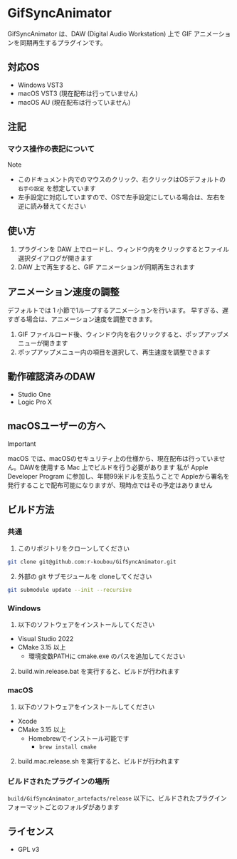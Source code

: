GifSyncAnimator
=======================

GifSyncAnimator は、DAW (Digital Audio Workstation) 上で GIF アニメーションを同期再生するプラグインです。

## 対応OS

- Windows VST3
- macOS VST3 (現在配布は行っていません)
- macOS AU (現在配布は行っていません)

## 注記

### マウス操作の表記について

> [!NOTE]
> - このドキュメント内でのマウスのクリック、右クリックはOSデフォルトの `右手の設定` を想定しています
> - 左手設定に対応していますので、OSで左手設定にしている場合は、左右を逆に読み替えてください

## 使い方

1. プラグインを DAW 上でロードし、ウィンドウ内をクリックするとファイル選択ダイアログが開きます
2. DAW 上で再生すると、GIF アニメーションが同期再生されます

## アニメーション速度の調整

デフォルトでは 1 小節で1ループするアニメーションを行います。
早すぎる、遅すぎる場合は、アニメーション速度を調整できます。

1. GIF ファイルロード後、ウィンドウ内を右クリックすると、ポップアップメニューが開きます
2. ポップアップメニュー内の項目を選択して、再生速度を調整できます


## 動作確認済みのDAW

- Studio One
- Logic Pro X

## macOSユーザーの方へ

> [!IMPORTANT]
> macOS では、macOSのセキュリティ上の仕様から、現在配布は行っていません。DAWを使用する Mac 上でビルドを行う必要があります
> 私が Apple Developer Program に参加し、年間99米ドルを支払うことで Appleから署名を発行することで配布可能になりますが、現時点ではその予定はありません

## ビルド方法

### 共通

1. このリポジトリをクローンしてください

```bash
git clone git@github.com:r-koubou/GifSyncAnimator.git
```

2. 外部の git サブモジュールを cloneしてください

```bash
git submodule update --init --recursive
```


### Windows

1. 以下のソフトウェアをインストールしてください
- Visual Studio 2022
- CMake 3.15 以上
  - 環境変数PATHに cmake.exe のパスを追加してください

2. build.win.release.bat を実行すると、ビルドが行われます

### macOS

1. 以下のソフトウェアをインストールしてください
- Xcode
- CMake 3.15 以上
  - Homebrewでインストール可能です
    - `brew install cmake`

2. build.mac.release.sh を実行すると、ビルドが行われます


### ビルドされたプラグインの場所

`build/GifSyncAnimator_artefacts/release` 以下に、ビルドされたプラグインフォーマットごとのフォルダがあります

## ライセンス

- GPL v3